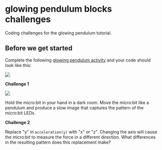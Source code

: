 # glowing pendulum blocks challenges

Coding challenges for the glowing pendulum tutorial. 

## Before we get started

Complete the following [glowing pendulum activity](/microbit/lessons/glowing-pendulum/activity) and your code should look like this:

![](/static/mb/blocks/lessons/glowing-pendulum-5.png)

**Challenge 1**

![](/static/mb/lessons/glowing-pendulum-0.jpg)

Hold the micro:bit in your hand in a dark room. Move the micro:bit like a pendulum and produce a slow image that captures the pattern of the micro:bit LEDs.

**Challenge 2**

Replace "y" in `acceleration(y)` with "x" or "z". Changing the axis will cause the micro:bit to measure the force in a different direction. What differences in the resulting pattern does this replacement make?

